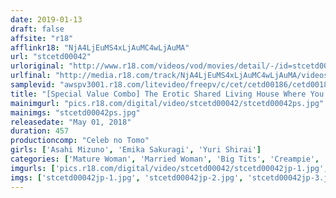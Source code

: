 ```yaml
---
date: 2019-01-13
draft: false
affsite: "r18"
afflinkr18: "NjA4LjEuMS4xLjAuMC4wLjAuMA"
url: "stcetd00042"
urloriginal: "http://www.r18.com/videos/vod/movies/detail/-/id=stcetd00042"
urlfinal: "http://media.r18.com/track/NjA4LjEuMS4xLjAuMC4wLjAuMA/videos/vod/movies/detail/-/id=stcetd00042"
samplevid: "awspv3001.r18.com/litevideo/freepv/c/cet/cetd00186/cetd00186_dmb_w.mp4"
title: "[Special Value Combo] The Erotic Shared Living House Where You'll Get To Instantly Fuck! Asahi Mizuno Emika Sakuragi Yuri Shirai"
mainimgurl: "pics.r18.com/digital/video/stcetd00042/stcetd00042ps.jpg"
mainimgs: "stcetd00042ps.jpg"
releasedate: "May 01, 2018"
duration: 457
productioncomp: "Celeb no Tomo"
girls: ['Asahi Mizuno', 'Emika Sakuragi', 'Yuri Shirai']
categories: ['Mature Woman', 'Married Woman', 'Big Tits', 'Creampie', 'Masturbation', 'Set Items']
imgurls: ['pics.r18.com/digital/video/stcetd00042/stcetd00042jp-1.jpg', 'pics.r18.com/digital/video/stcetd00042/stcetd00042jp-2.jpg', 'pics.r18.com/digital/video/stcetd00042/stcetd00042jp-3.jpg', 'pics.r18.com/digital/video/stcetd00042/stcetd00042jp-4.jpg', 'pics.r18.com/digital/video/stcetd00042/stcetd00042jp-5.jpg', 'pics.r18.com/digital/video/stcetd00042/stcetd00042jp-6.jpg', 'pics.r18.com/digital/video/stcetd00042/stcetd00042jp-7.jpg', 'pics.r18.com/digital/video/stcetd00042/stcetd00042jp-8.jpg', 'pics.r18.com/digital/video/stcetd00042/stcetd00042jp-9.jpg', 'pics.r18.com/digital/video/stcetd00042/stcetd00042jp-10.jpg', 'pics.r18.com/digital/video/stcetd00042/stcetd00042jp-11.jpg', 'pics.r18.com/digital/video/stcetd00042/stcetd00042jp-12.jpg', 'pics.r18.com/digital/video/stcetd00042/stcetd00042jp-13.jpg', 'pics.r18.com/digital/video/stcetd00042/stcetd00042jp-14.jpg', 'pics.r18.com/digital/video/stcetd00042/stcetd00042jp-15.jpg', 'pics.r18.com/digital/video/stcetd00042/stcetd00042jp-16.jpg', 'pics.r18.com/digital/video/stcetd00042/stcetd00042jp-17.jpg', 'pics.r18.com/digital/video/stcetd00042/stcetd00042jp-18.jpg', 'pics.r18.com/digital/video/stcetd00042/stcetd00042jp-19.jpg', 'pics.r18.com/digital/video/stcetd00042/stcetd00042jp-20.jpg']
imgs: ['stcetd00042jp-1.jpg', 'stcetd00042jp-2.jpg', 'stcetd00042jp-3.jpg', 'stcetd00042jp-4.jpg', 'stcetd00042jp-5.jpg', 'stcetd00042jp-6.jpg', 'stcetd00042jp-7.jpg', 'stcetd00042jp-8.jpg', 'stcetd00042jp-9.jpg', 'stcetd00042jp-10.jpg', 'stcetd00042jp-11.jpg', 'stcetd00042jp-12.jpg', 'stcetd00042jp-13.jpg', 'stcetd00042jp-14.jpg', 'stcetd00042jp-15.jpg', 'stcetd00042jp-16.jpg', 'stcetd00042jp-17.jpg', 'stcetd00042jp-18.jpg', 'stcetd00042jp-19.jpg', 'stcetd00042jp-20.jpg']
---
```


